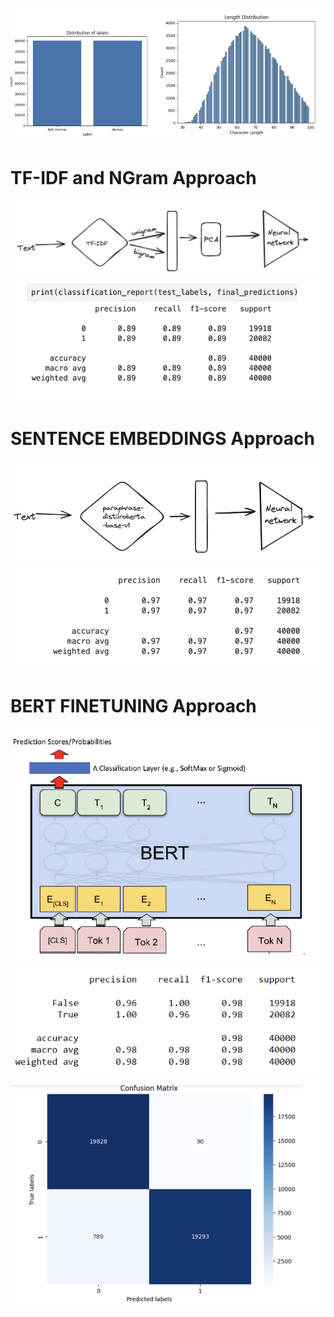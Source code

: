 ![Distribution](Images/distributions.png)

##
# TF-IDF and NGram Approach
![TF-IDF](Images/tfidf_app.png)
![TF-IDF RES](Images/tfidf_res.png)
##
##
# SENTENCE EMBEDDINGS Approach
![SENT EMBEDDINGS](Images/sentemb_app.png)
![SENT EMBEDDINGS RES](Images/sentemb_res.png)
##
##
# BERT FINETUNING Approach
![BERT FINETUNING](Images/bert_app.png)
![BERT FINETUNING RES](Images/bert_res.png)
![CONFUSION MATRIX](Images/conf_matrix.png)



